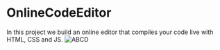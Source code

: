 # OnlineCodeEditor
In this project we build an online editor that compiles your code live with HTML, CSS and JS.
![ABCD](https://user-images.githubusercontent.com/110542534/227714179-9fea738b-ff76-4beb-94b4-99f702618c08.png)
